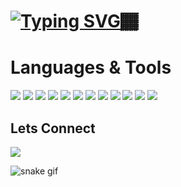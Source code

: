   <h1><a href="https://git.io/typing-svg"><img src="https://readme-typing-svg.demolab.com?font=Fira+Code&pause=1000&color=F77A4C&width=435&lines=Hello%2C+My+name+is+Juan+Aviles.;I+am+a+Full+Stack+Web+Developer;I+am+a+Frontend+Developer;I+am+a+Backend+Developer" alt="Typing SVG" /></a>🏾</h1>

<h1>Languages & Tools</h1>

<img src='https://img.shields.io/badge/HTML-orange?style=for-the-badge&logo=html5&logoColor=white' /> <img src='https://img.shields.io/badge/CSS-blue?&style=for-the-badge&logo=css3&logoColor=white' /> <img src='https://img.shields.io/badge/JavaScript-F7DF1E?style=for-the-badge&logo=javascript&logoColor=black' /> <img src='https://img.shields.io/badge/React-20232A?style=for-the-badge&logo=react&logoColor=61DAFB' /> <img src='https://img.shields.io/badge/MongoDB-4EA94B?style=for-the-badge&logo=mongodb&logoColor=white' /> <img src='https://img.shields.io/badge/React_Router-CA4245?style=for-the-badge&logo=react-router&logoColor=white' /> <img src='https://img.shields.io/badge/Tailwind_CSS-38B2AC?style=for-the-badge&logo=tailwind-css&logoColor=white' /> <img src='https://img.shields.io/badge/Express.js-404D59?style=for-the-badge' /> <img src='https://img.shields.io/badge/Netlify-00C7B7?style=for-the-badge&logo=netlify&logoColor=white' />
<img src='https://img.shields.io/badge/Bootstrap-563D7C?style=for-the-badge&logo=bootstrap&logoColor=white' /> <img src='https://img.shields.io/badge/PostgreSQL-316192?style=for-the-badge&logo=postgresql&logoColor=white' />
<img src='https://img.shields.io/badge/json%20web%20tokens-323330?style=for-the-badge&logo=json-web-tokens&logoColor=pink' />


 



<h2>Lets Connect</h2>
<a href='https://www.linkedin.com/in/juanbaviles/'>
  
<img a href=' '  src='https://img.shields.io/badge/LinkedIn-blue?logo=linkedin&logoColor=white&style=for-the-badge' />
  </a>
  
  
![snake gif](https://github.com/Juan11211/Juan11211/blob/output/github-contribution-grid-snake.gif)

<!--
**Juan11211/Juan11211** is a ✨ _special_ ✨ repository because its `README.md` (this file) appears on your GitHub profile.

Here are some ideas to get you started:

- 🔭 I’m currently working on ...
- 🌱 I’m currently learning ...
- 👯 I’m looking to collaborate on ...
- 🤔 I’m looking for help with ...
- 💬 Ask me about ...
- 📫 How to reach me: ...
- 😄 Pronouns: ...
- ⚡ Fun fact: ...
-->


